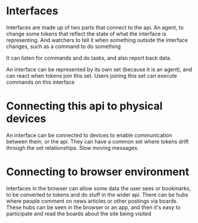 # Interfaces

Interfaces are made up of two parts that connect to the api. An agent, to change some tokens that reflect the state of what the interface is representing.
And watchers to tell it when something outside the interface changes, such as a command to do something

It can listen for commands and do tasks, and also report back data.

An interface can be represented by its own set (because it is an agent), and can react when tokens join this set.
Users joining this set can execute commands on this interface

# Connecting this api to physical devices 

An interface can be connected to devices to enable communication between them, or the api.
They can have a common set where tokens drift through the set relationships. Slow moving messages.


# Connecting to browser environment

Interfaces in the browser can allow some data the user sees or bookmarks, to be converted to tokens and do stuff in the wider api.
There can be hubs where people comment on news articles or other postings via boards. These hubs can be seen in the browser or an app,
and then it's easy to participate and read the boards about the site being visited